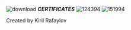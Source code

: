 ![download](https://user-images.githubusercontent.com/120650256/208385967-841e4379-1de7-4309-8cc5-3e7b546d613c.jpeg)
                                                                **_CERTIFICATES_**
![124394](https://user-images.githubusercontent.com/120650256/208386678-d1ef8716-d4fa-4574-870a-8a589c013eec.png)
![151994](https://user-images.githubusercontent.com/120650256/208386681-c403c13d-83e1-40ee-b68d-e775f29bc4d6.png)


Created by Kiril Rafaylov
